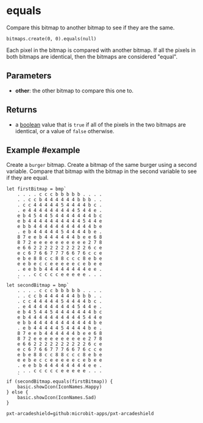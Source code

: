 # equals

Compare this bitmap to another bitmap to see if they are the same.

```sig
bitmaps.create(0, 0).equals(null)
```

Each pixel in the bitmap is compared with another bitmap. If all the pixels in both bitmaps are identical, then the bitmaps are considered "equal".

## Parameters

* **other**: the other bitmap to compare this one to.

## Returns

* a [boolean](/types/boolean) value that is `true` if all of the pixels in the two bitmaps are identical, or a value of `false` otherwise.

## Example #example

Create a `burger` bitmap. Create a bitmap of the same burger using a second variable. Compare that bitmap with the bitmap in the second variable to see if they are equal.

```blocks
let firstBitmap = bmp`
    . . . . c c c b b b b b . . . . 
    . . c c b 4 4 4 4 4 4 b b b . . 
    . c c 4 4 4 4 4 5 4 4 4 4 b c . 
    . e 4 4 4 4 4 4 4 4 4 5 4 4 e . 
    e b 4 5 4 4 5 4 4 4 4 4 4 4 b c 
    e b 4 4 4 4 4 4 4 4 4 4 5 4 4 e 
    e b b 4 4 4 4 4 4 4 4 4 4 4 b e 
    . e b 4 4 4 4 4 5 4 4 4 4 b e . 
    8 7 e e b 4 4 4 4 4 4 b e e 6 8 
    8 7 2 e e e e e e e e e e 2 7 8 
    e 6 6 2 2 2 2 2 2 2 2 2 2 6 c e 
    e c 6 7 6 6 7 7 7 6 6 7 6 c c e 
    e b e 8 8 c c 8 8 c c c 8 e b e 
    e e b e c c e e e e e c e b e e 
    . e e b b 4 4 4 4 4 4 4 4 e e . 
    . . . c c c c c e e e e e . . . 
    `
let secondBitmap = bmp`
    . . . . c c c b b b b b . . . . 
    . . c c b 4 4 4 4 4 4 b b b . . 
    . c c 4 4 4 4 4 5 4 4 4 4 b c . 
    . e 4 4 4 4 4 4 4 4 4 5 4 4 e . 
    e b 4 5 4 4 5 4 4 4 4 4 4 4 b c 
    e b 4 4 4 4 4 4 4 4 4 4 5 4 4 e 
    e b b 4 4 4 4 4 4 4 4 4 4 4 b e 
    . e b 4 4 4 4 4 5 4 4 4 4 b e . 
    8 7 e e b 4 4 4 4 4 4 b e e 6 8 
    8 7 2 e e e e e e e e e e 2 7 8 
    e 6 6 2 2 2 2 2 2 2 2 2 2 6 c e 
    e c 6 7 6 6 7 7 7 6 6 7 6 c c e 
    e b e 8 8 c c 8 8 c c c 8 e b e 
    e e b e c c e e e e e c e b e e 
    . e e b b 4 4 4 4 4 4 4 4 e e . 
    . . . c c c c c e e e e e . . . 
    `
if (secondBitmap.equals(firstBitmap)) {
    basic.showIcon(IconNames.Happy)
} else {
    basic.showIcon(IconNames.Sad)
}
```


```package
pxt-arcadeshield=github:microbit-apps/pxt-arcadeshield
```
